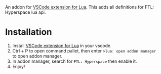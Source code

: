 An addon for [VSCode extension for Lua](https://marketplace.visualstudio.com/items/?itemName=sumneko.lua). This adds all definitions for FTL: Hyperspace lua api.

# Installation
1. Install [VSCode extension for Lua](https://marketplace.visualstudio.com/items/?itemName=sumneko.lua) in your vscode.
2. Ctrl + P to open command pallet, then enter `>lua: open addon manager` to open addon manager.
3. In addon manager, search for `FTL: Hyperspace` then enable it.
4. Enjoy!
